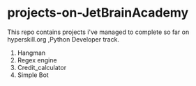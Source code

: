 # projects-on-JetBrainAcademy
This repo contains projects i've managed to complete so far on hyperskill.org ,Python Developer track.
1. Hangman
2. Regex engine
3. Credit_calculator
4. Simple Bot
